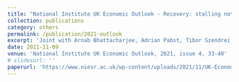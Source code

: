 ```yaml
---
title: "National Institute UK Economic Outlook - Recovery: stalling not soaring"
collection: publications
category: others
permalink: /publication/2021-outlook
excerpt: 'Joint with Arnab Bhattacharjee, Adrian Pabst, Tibor Szendrei, Andrew Aitken, Ana Rincon-Aznar and Manuel Tong'
date: 2021-11-09
venue: 'National Institute UK Economic Outlook, 2021, issue 4, 33-40'
# slidesurl: ''
paperurl: 'https://www.niesr.ac.uk/wp-content/uploads/2021/11/UK-Economic-Outlook-Autumn-2021.pdf'
---
```

